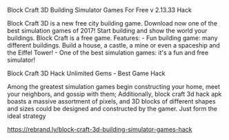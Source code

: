 <title>Block Craft 3D: Building Simulator Games Hack Unlimited Gems No Human Verification</title>

<p>Block Craft 3D Building Simulator Games For Free v 2.13.33 Hack </p>

<p>Block Craft 3D is a new free city building game. Download now one of the best simulation games of 2017! Start building and show the world your buildings. Block Craft is a free game. Features: - Fun building game: many different buildings. Build a house, a castle, a mine or even a spaceship and the Eiffel Tower! - One of the best simulation games: it's a fun and free simulator!</p>

<p>Block Craft 3D Hack Unlimited Gems - Best Game Hack</p>

<p>Among the greatest simulation games begin constructing your home, meet your neighbors, and gossip with them; Additionally, block craft 3d hack apk boasts a massive assortment of pixels, and 3D blocks of different shapes and sizes could be designed and constructed by the gamer. Just form the ideal strategy</p> 

https://rebrand.ly/block-craft-3d-building-simulator-games-hack
